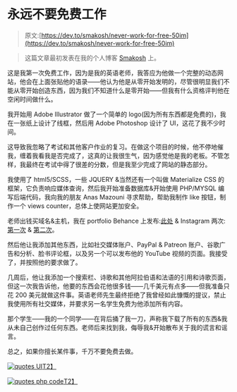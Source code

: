 # 永远不要免费工作

> 原文:[https://dev.to/smakosh/never-work-for-free-50im](https://dev.to/smakosh/never-work-for-free-50im)

> 这篇文章最初发表在我的个人博客 [Smakosh](https://smakosh.com/blog) 上。

这是我第一次免费工作，因为是我的英语老师，我答应为他做一个完整的动态网站，他会在上面张贴他的语录——他认为他是从零开始发明的，尽管很明显我们不能从零开始创造东西，因为我们不知道什么是零开始——但我有什么资格评判他在空闲时间做什么。

我开始用 Adobe Illustrator 做了一个简单的 logo(因为所有东西都是免费的)，我在一张纸上设计了线框，然后用 Adobe Photoshop 设计了 UI，这花了我不少时间。

这导致我忽略了考试和其他客户作业的复习。在做这个项目的时候，他不停地催我，缠着我看我是否完成了，这真的让我很生气，因为感觉他是我的老板。不管怎样，我最终在考试中得了很差的分数，但是我至少完成了网站的静态部分。

我使用了 html5/SCSS，一些 JQUERY &当然还有一个叫做 Materialize CSS 的框架，它负责响应媒体查询，然后我开始准备数据库&开始使用 PHP/MYSQL 编写后端代码，我向我的朋友 Anas Mazouni 寻求帮助，帮助我制作 like 按钮，制作一个 views counter，总体上使网站更加安全。

老师出钱买域名&主机，我在 portfolio Behance 上发布:[此处](https://www.behance.net/gallery/46963503/Quotes-of-Boss-web-app) & Instagram 两次:[第一次](https://www.instagram.com/p/BO0f_O_AhC7) & [第二次](https://www.instagram.com/p/BPIBhn5gn6h)。

然后他让我添加其他东西，比如社交媒体账户、PayPal & Patreon 账户、谷歌广告和分析、脸书评论框，以及另一个可以发布他的 YouTube 视频的页面。我接受了，并按照他的要求做了。

几周后，他让我添加一个搜索栏、诗歌和其他阿拉伯语和法语的引用和诗歌页面，但这一次我告诉他，他要的东西会花他很多钱——几千美元有点多——但我准备只花 200 美元就做这件事。英语老师先生最终拒绝了我曾经如此慷慨的提议，禁止我使用所有社交媒体，并要求另一名学生免费为他添加所有内容。

那个学生——我的一个同学——在背后捅了我一刀，声称我下载了所有的东西&我从未自己创作过任何东西。老师后来找到我，侮辱我&开始散布关于我的谎言和谣言。

总之，如果你擅长某件事，千万不要免费去做。

[![quotes UI](../Images/19ed0d2dc6e8eb8e574c7fed5f7b98a7.png)T2】](///static/quotesof-35cbfd32d745437b78be3ef48ce54a6a-5025c.jpeg)

[![quotes php code](../Images/b1734b514a1e51116dad27fc05bad847.png "Yep that’s the database table name, go ahead and shut it down if you’d like :D")T2】](///static/quotescode-5f8fcad0665304ec1ac29d1d34f775d3-6f400.jpeg)